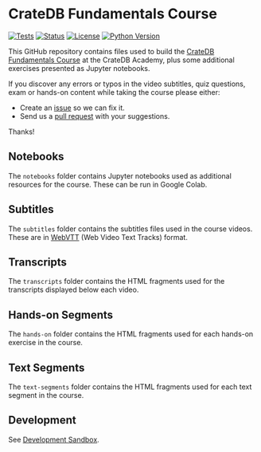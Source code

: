 # CrateDB Fundamentals Course

[![Tests](https://github.com/crate/academy-fundamentals-course/actions/workflows/tests.yml/badge.svg)](https://github.com/crate/academy-fundamentals-course/actions/workflows/tests.yml)
[![Status](https://img.shields.io/badge/Status-stable-success.svg)](https://github.com/crate/academy-fundamentals-course)
[![License](https://img.shields.io/badge/License-MIT-green.svg)](https://github.com/crate/academy-fundamentals-course/blob/main/LICENSE)
[![Python Version](https://img.shields.io/badge/Python-3.10%20|%203.11%20|%203.12-blue.svg)](https://github.com/crate/academy-fundamentals-course)

This GitHub repository contains files used to build the [CrateDB Fundamentals Course](https://learn.cratedb.com/course-overview) at the CrateDB Academy, plus some additional exercises presented as Jupyter notebooks.

If you discover any errors or typos in the video subtitles, quiz questions, exam or hands-on content while taking the course please either:

* Create an [issue](https://github.com/crate/academy-fundamentals-course/issues) so we can fix it.
* Send us a [pull request](https://github.com/crate/academy-fundamentals-course/pulls) with your suggestions.

Thanks!

## Notebooks

The `notebooks` folder contains Jupyter notebooks used as additional resources for the course.  These can be run in Google Colab.

## Subtitles

The `subtitles` folder contains the subtitles files used in the course videos.  These are in [WebVTT](https://en.wikipedia.org/wiki/WebVTT) (Web Video Text Tracks) format.

## Transcripts

The `transcripts` folder contains the HTML fragments used for the transcripts displayed below each video.

## Hands-on Segments

The `hands-on` folder contains the HTML fragments used for each hands-on exercise in the course.

## Text Segments

The `text-segments` folder contains the HTML fragments used for each text segment in the course.

## Development

See [Development Sandbox](DEVELOP.md).
